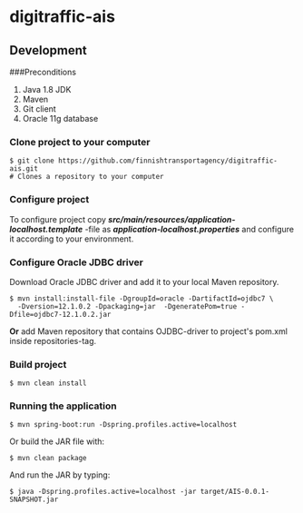 # digitraffic-ais

## Development

###Preconditions
1. Java 1.8 JDK
2. Maven
3. Git client
4. Oracle 11g database

### Clone project to your computer

	$ git clone https://github.com/finnishtransportagency/digitraffic-ais.git
	# Clones a repository to your computer

### Configure project

To configure project copy ***src/main/resources/application-localhost.template*** -file
as ***application-localhost.properties*** and configure it according to your environment.

### Configure Oracle JDBC driver

Download Oracle JDBC driver and add it to your local Maven repository.

	$ mvn install:install-file -DgroupId=oracle -DartifactId=ojdbc7 \
	  -Dversion=12.1.0.2 -Dpackaging=jar  -DgeneratePom=true -Dfile=ojdbc7-12.1.0.2.jar

**Or** add Maven repository that contains OJDBC-driver to project's pom.xml inside repositories-tag.


### Build project
 
	$ mvn clean install

### Running the application

	$ mvn spring-boot:run -Dspring.profiles.active=localhost
	
Or build the JAR file with: 

	$ mvn clean package

 And run the JAR by typing:
 
 	$ java -Dspring.profiles.active=localhost -jar target/AIS-0.0.1-SNAPSHOT.jar

